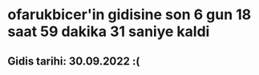 # ofarukbicer'in gidisine son 6 gun 18 saat 59 dakika 31 saniye kaldi

## Gidis tarihi: 30.09.2022 :(